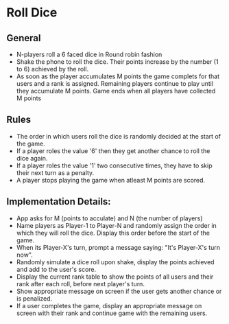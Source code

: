 # Roll Dice

## General 

- N-players roll a 6 faced dice in Round robin fashion
- Shake the phone to roll the dice. Their points increase by the number (1 to 6) achieved by the roll.
- As soon as the player accumulates M points the game complets for that users and a rank is assigned. Remaining players continue to play until they accumulate M points. Game ends when all players have collected M points

## Rules

* The order in which users roll the dice is randomly decided at the start of the game.
* If a player roles the value '6' then they get another chance to roll the dice again.
* If a player roles the value '1' two consecutive times, they have to skip their next turn as a penalty.
* A player stops playing the game when atleast M points are scored.

## Implementation Details:

* App asks for M (points to acculate) and N (the number of players)
* Name players as Player-1 to Player-N and randomly assign the order in which they will roll the dice. Display this order before the start of the game.
* When its Player-X's turn, prompt a message saying: "It's Player-X's turn now".
* Randomly simulate a dice roll upon shake, display the points achieved and add to the user's score.
* Display the current rank table to show the points of all users and their rank after each roll, before next player's turn.
* Show appropriate message on screen if the user gets another chance or is penalized.
* If a user completes the game, display an appropriate message on screen with their rank and continue game with the remaining users.